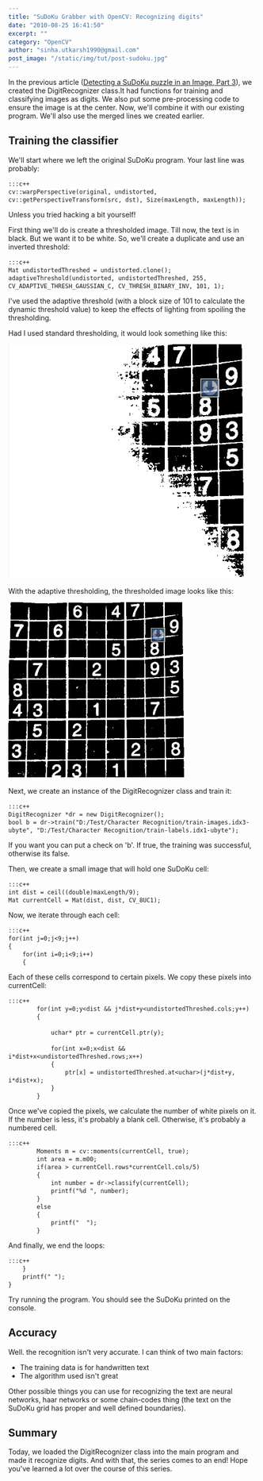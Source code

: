 ```yaml
---
title: "SuDoKu Grabber with OpenCV: Recognizing digits"
date: "2010-08-25 16:41:50"
excerpt: ""
category: "OpenCV"
author: "sinha.utkarsh1990@gmail.com"
post_image: "/static/img/tut/post-sudoku.jpg"
---
```


In the previous article ([Detecting a SuDoKu puzzle in an Image, Part 3](/tutorials/detecting-a-sudoku-puzzle-in-an-image-part-3/)), we created the DigitRecognizer class.It had functions for training and classifying images as digits. We also put some pre-processing code to ensure the image is at the center. Now, we'll combine it with our existing program. We'll also use the merged lines we created earlier. 

## Training the classifier

We'll start where we left the original SuDoKu program. Your last line was probably: 
    
    :::c++
    cv::warpPerspective(original, undistorted, cv::getPerspectiveTransform(src, dst), Size(maxLength, maxLength));

Unless you tried hacking a bit yourself!

First thing we'll do is create a thresholded image. Till now, the text is in black. But we want it to be white. So, we'll create a duplicate and use an inverted threshold: 
    
    
    :::c++
    Mat undistortedThreshed = undistorted.clone();
    adaptiveThreshold(undistorted, undistortedThreshed, 255, CV_ADAPTIVE_THRESH_GAUSSIAN_C, CV_THRESH_BINARY_INV, 101, 1);

I've used the adaptive threshold (with a block size of 101 to calculate the dynamic threshold value) to keep the effects of lighting from spoiling the thresholding.

Had I used standard thresholding, it would look something like this: 

![Bad thresholding with a static threshold value](/static/img/tut/sudoku-bad-thresholding.jpg)

With the adaptive thresholding, the thresholded image looks like this: 

![Good adaptive thresholding!](/static/img/tut/sudoku-good-thresholding.jpg)

Next, we create an instance of the DigitRecognizer class and train it: 
    
    
    :::c++
    DigitRecognizer *dr = new DigitRecognizer();
    bool b = dr->train("D:/Test/Character Recognition/train-images.idx3-ubyte", "D:/Test/Character Recognition/train-labels.idx1-ubyte");

If you want you can put a check on 'b'. If true, the training was successful, otherwise its false.

Then, we create a small image that will hold one SuDoKu cell: 
    
    
    :::c++
    int dist = ceil((double)maxLength/9);
    Mat currentCell = Mat(dist, dist, CV_8UC1);

Now, we iterate through each cell: 
    
    
    :::c++
    for(int j=0;j<9;j++)
    {
        for(int i=0;i<9;i++)
        {

Each of these cells correspond to certain pixels. We copy these pixels into currentCell: 
    
    
    :::c++
            for(int y=0;y<dist && j*dist+y<undistortedThreshed.cols;y++)
            {
    
                uchar* ptr = currentCell.ptr(y);
    
                for(int x=0;x<dist && i*dist+x<undistortedThreshed.rows;x++)
                {
                    ptr[x] = undistortedThreshed.at<uchar>(j*dist+y, i*dist+x);
                }
            }

Once we've copied the pixels, we calculate the number of white pixels on it. If the number is less, it's probably a blank cell. Otherwise, it's probably a numbered cell. 
    
    
    :::c++
            Moments m = cv::moments(currentCell, true);
            int area = m.m00;
            if(area > currentCell.rows*currentCell.cols/5)
            {
                int number = dr->classify(currentCell);
                printf("%d ", number);
            }
            else
            {
                printf("  ");
            }

And finally, we end the loops: 
    
    
    :::c++
        }
        printf(" ");
    }

Try running the program. You should see the SuDoKu printed on the console. 

## Accuracy

Well. the recognition isn't very accurate. I can think of two main factors: 

  * The training data is for handwritten text
  * The algorithm used isn't great

Other possible things you can use for recognizing the text are neural networks, haar networks or some chain-codes thing (the text on the SuDoKu grid has proper and well defined boundaries). 

## Summary

Today, we loaded the DigitRecognizer class into the main program and made it recognize digits. And with that, the series comes to an end! Hope you've learned a lot over the course of this series.
